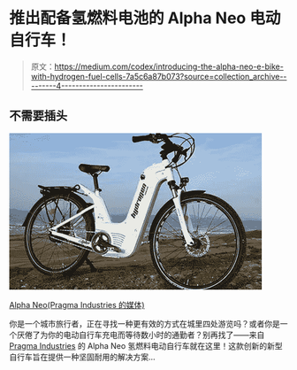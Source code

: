 # 推出配备氢燃料电池的 Alpha Neo 电动自行车！

> 原文：<https://medium.com/codex/introducing-the-alpha-neo-e-bike-with-hydrogen-fuel-cells-7a5c6a87b073?source=collection_archive---------4----------------------->

## 不需要插头

![](img/ba5912011a9ae98968319de31cfe3c9f.png)

[Alpha Neo(Pragma Industries 的媒体)](https://www.pragma-industries.com/wp-content/uploads/2020/11/light-mobility-situations_mountain.jpg)

你是一个城市旅行者，正在寻找一种更有效的方式在城里四处游览吗？或者你是一个厌倦了为你的电动自行车充电而等待数小时的通勤者？别再找了——来自 [Pragma Industries](https://www.pragma-industries.com/light-mobility/) 的 Alpha Neo 氢燃料电动自行车就在这里！这款创新的新型自行车旨在提供一种坚固耐用的解决方案…
